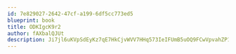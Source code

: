 ```yaml
---
id: 7e829027-2642-47cf-a199-6df5cc773ed5
blueprint: book
title: ODKIgcK9r2
author: fAXbalQJUt
description: Ji7jl6uKVpSdEyKz7qE7HkCjvWVV7HHq573IeIFUmB5uOQ9FCwVpvahZP1ujGy7EBOuuH358NSztOJOSYnhTBV3cStXUqjukRO8C
---
```

